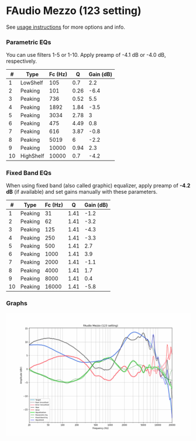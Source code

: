 # FAudio Mezzo (123 setting)
See [usage instructions](https://github.com/jaakkopasanen/AutoEq#usage) for more options and info.

### Parametric EQs
You can use filters 1-5 or 1-10. Apply preamp of -4.1 dB or -4.0 dB, respectively.

|   # | Type      |   Fc (Hz) |    Q |   Gain (dB) |
|-----|-----------|-----------|------|-------------|
|   1 | LowShelf  |       105 | 0.7  |         2.2 |
|   2 | Peaking   |       101 | 0.26 |        -6.4 |
|   3 | Peaking   |       736 | 0.52 |         5.5 |
|   4 | Peaking   |      1892 | 1.84 |        -3.5 |
|   5 | Peaking   |      3034 | 2.78 |         3   |
|   6 | Peaking   |       475 | 4.49 |         0.8 |
|   7 | Peaking   |       616 | 3.87 |        -0.8 |
|   8 | Peaking   |      5019 | 6    |        -2.2 |
|   9 | Peaking   |     10000 | 0.94 |         2.3 |
|  10 | HighShelf |     10000 | 0.7  |        -4.2 |

### Fixed Band EQs
When using fixed band (also called graphic) equalizer, apply preamp of **-4.2 dB** (if available) and set gains manually with these parameters.

|   # | Type    |   Fc (Hz) |    Q |   Gain (dB) |
|-----|---------|-----------|------|-------------|
|   1 | Peaking |        31 | 1.41 |        -1.2 |
|   2 | Peaking |        62 | 1.41 |        -3.2 |
|   3 | Peaking |       125 | 1.41 |        -4.3 |
|   4 | Peaking |       250 | 1.41 |        -3.3 |
|   5 | Peaking |       500 | 1.41 |         2.7 |
|   6 | Peaking |      1000 | 1.41 |         3.9 |
|   7 | Peaking |      2000 | 1.41 |        -1.1 |
|   8 | Peaking |      4000 | 1.41 |         1.7 |
|   9 | Peaking |      8000 | 1.41 |         0.4 |
|  10 | Peaking |     16000 | 1.41 |        -5.8 |

### Graphs
![](./FAudio%20Mezzo%20(123%20setting).png)
